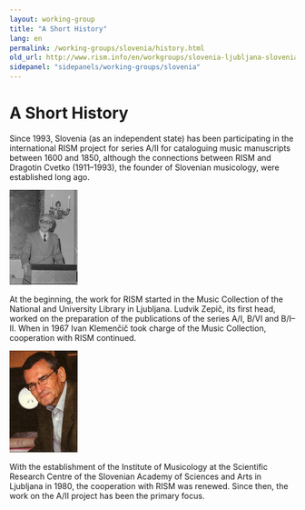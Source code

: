 ```yaml
---
layout: working-group
title: "A Short History"
lang: en
permalink: /working-groups/slovenia/history.html
old_url: http://www.rism.info/en/workgroups/slovenia-ljubljana-slovenian-academy-of-sciences-and-arts-institute-of-musicology/home/a-short-history.html
sidepanel: "sidepanels/working-groups/slovenia"
---
```


# A Short History

Since 1993, Slovenia (as an independent state) has been participating in the international RISM project for series A/II for cataloguing music manuscripts between 1600 and 1850, although the connections between RISM and Dragotin Cvetko (1911–1993), the founder of Slovenian musicology, were established long ago.

![](/resources-old-website/workgroups-images/csm_Cvetko_43e06d67d3.jpg "Cvetko")

At the beginning, the work for RISM started in the Music Collection of the National and University Library in Ljubljana. Ludvik Zepič, its first head, worked on the preparation of the publications of the series A/I, B/VI and B/I–II. When in 1967 Ivan Klemenčič took charge of the Music Collection, cooperation with RISM continued.

![](/resources-old-website/workgroups-images/csm_Klemencic_060ae26b17.jpg "Klemencic")

With the establishment of the Institute of Musicology at the Scientific Research Centre of the Slovenian Academy of Sciences and Arts in Ljubljana in 1980, the cooperation with RISM was renewed. Since then, the work on the A/II project has been the primary focus.
